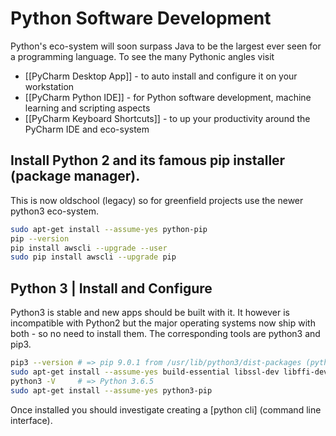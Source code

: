 
# Python Software Development

Python's eco-system will soon surpass Java to be the largest ever seen for a programming language. To see the many Pythonic angles visit

- [[PyCharm Desktop App]] - to auto install and configure it on your workstation
- [[PyCharm Python IDE]] - for Python software development, machine learning and scripting aspects
- [[PyCharm Keyboard Shortcuts]] - to up your productivity around the PyCharm IDE and eco-system


## Install Python 2 and its famous pip installer (package manager).

This is now oldschool (legacy) so for greenfield projects use the newer python3 eco-system.

```bash
sudo apt-get install --assume-yes python-pip
pip --version
pip install awscli --upgrade --user
sudo pip install awscli --upgrade pip
```

## Python 3 | Install and Configure

Python3 is stable and new apps should be built with it. It however is incompatible with Python2 but the major operating systems now ship with both - so no need to install them. The corresponding tools are python3 and pip3.

``` bash
pip3 --version # => pip 9.0.1 from /usr/lib/python3/dist-packages (python 3.6)
sudo apt-get install --assume-yes build-essential libssl-dev libffi-dev python-dev
python3 -V     # => Python 3.6.5
sudo apt-get install --assume-yes python3-pip
```

Once installed you should investigate creating a [python cli] (command line interface).